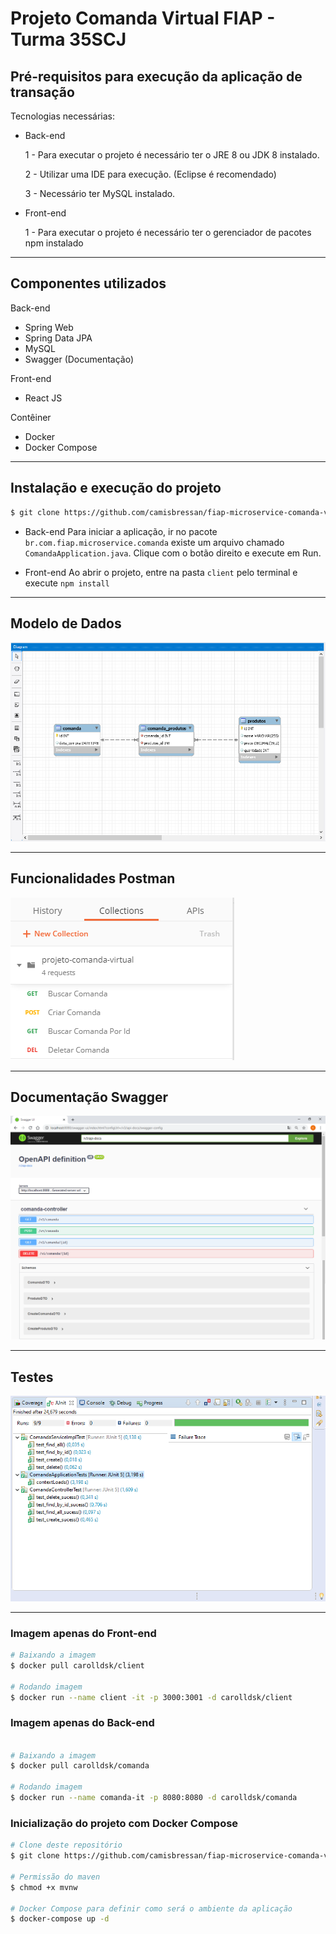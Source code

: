 # Projeto Comanda Virtual FIAP - Turma 35SCJ

## Pré-requisitos para execução da aplicação de transação

Tecnologias necessárias:

- Back-end

  1 - Para executar o projeto é necessário ter o JRE 8 ou JDK 8 instalado.
  
  2 - Utilizar uma IDE para execução. (Eclipse é recomendado)
  
  3 - Necessário ter MySQL instalado.
  
- Front-end

  1 - Para executar o projeto é necessário ter o gerenciador de pacotes npm instalado
  
---

## Componentes utilizados
 Back-end
  - Spring Web
  - Spring Data JPA
  - MySQL
  - Swagger (Documentação)
  
 Front-end
  - React JS
  
 Contêiner
  - Docker
  - Docker Compose
  
----

## Instalação e execução do projeto


```sh
$ git clone https://github.com/camisbressan/fiap-microservice-comanda-virtual.git
```

- Back-end
Para iniciar a aplicação, ir no pacote `br.com.fiap.microservice.comanda` existe um arquivo chamado `ComandaApplication.java`. Clique com o botão direito e execute em Run.

- Front-end
Ao abrir o projeto, entre na pasta `client` pelo terminal e execute `npm install`

----
## Modelo de Dados

![Postman](arquivos_uteis/modelo_dados.png)

----

## Funcionalidades Postman

![Postman](arquivos_uteis/funcionalidades.png)

----

## Documentação Swagger

![Postman](arquivos_uteis/swagger.png)

----

## Testes

![Postman](arquivos_uteis/testes.png)

----


### Imagem apenas do Front-end

```bash
# Baixando a imagem
$ docker pull carolldsk/client

# Rodando imagem
$ docker run --name client -it -p 3000:3001 -d carolldsk/client

```

### Imagem apenas do Back-end

```bash

# Baixando a imagem
$ docker pull carolldsk/comanda

# Rodando imagem
$ docker run --name comanda-it -p 8080:8080 -d carolldsk/comanda

```


### Inicialização do projeto com Docker Compose

```bash
# Clone deste repositório
$ git clone https://github.com/camisbressan/fiap-microservice-comanda-virtual.git

# Permissão do maven
$ chmod +x mvnw

# Docker Compose para definir como será o ambiente da aplicação
$ docker-compose up -d

```
